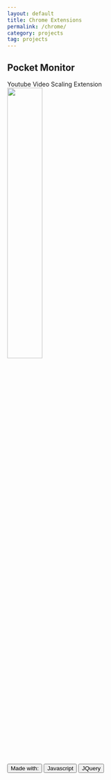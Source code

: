 ```yaml
---
layout: default
title: Chrome Extensions
permalink: /chrome/
category: projects
tag: projects
---
```


<h2>Pocket Monitor</h2>
Youtube Video Scaling Extension
<br>
<img src="/projects/chrome/pictures/pocketmonitor.png" width="40%" height="40%">
<br>
<button type = "button" class = "btn btn-primary btn-lg">Made with:</button>
<button type = "button" class = "btn btn-primary">Javascript</button>
<button type = "button" class = "btn btn-primary">JQuery</button>
<br>
<br>
